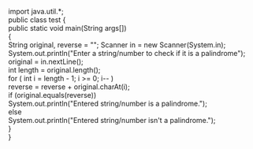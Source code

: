 import java.util.*;   
public class test
{  
   public static void main(String args[])  
   {  
      String original, reverse = ""; 
      Scanner in = new Scanner(System.in);   
      System.out.println("Enter a string/number to check if it is a palindrome");  
      original = in.nextLine();   
      int length = original.length();   
      for ( int i = length - 1; i >= 0; i-- )  
         reverse = reverse + original.charAt(i);  
      if (original.equals(reverse))  
         System.out.println("Entered string/number is a palindrome.");  
      else  
         System.out.println("Entered string/number isn't a palindrome.");   
   }  
}
